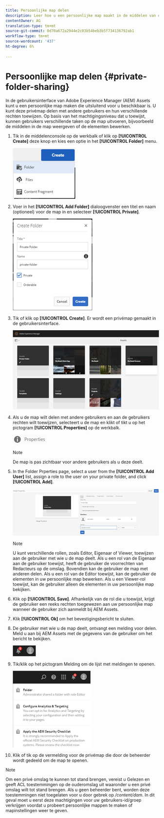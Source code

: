 ```yaml
---
title: Persoonlijke map delen
description: Leer hoe u een persoonlijke map maakt in de middelen van de Adobe Experience Manager (AEM) en deze deelt met andere gebruikers en hoe u hun verschillende rechten toekent.
contentOwner: AG
translation-type: tm+mt
source-git-commit: 0d70a672a2944e2c03b54beb3b5f734136792ab1
workflow-type: tm+mt
source-wordcount: '437'
ht-degree: 6%

---
```



# Persoonlijke map delen {#private-folder-sharing}

In de gebruikersinterface van Adobe Experience Manager (AEM) Assets kunt u een persoonlijke map maken die uitsluitend voor u beschikbaar is. U kunt deze privémap delen met andere gebruikers en hun verschillende rechten toewijzen. Op basis van het machtigingsniveau dat u toewijst, kunnen gebruikers verschillende taken op de map uitvoeren, bijvoorbeeld de middelen in de map weergeven of de elementen bewerken.

1. Tik in de middelenconsole op de werkbalk of klik op **[!UICONTROL Create]** deze knop en kies een optie in het **[!UICONTROL Folder]** menu.

   ![chlimage_1-411](assets/chlimage_1-411.png)

1. Voer in het **[!UICONTROL Add Folder]** dialoogvenster een titel en naam (optioneel) voor de map in en selecteer **[!UICONTROL Private]**.

   ![chlimage_1-412](assets/chlimage_1-412.png)

1. Tik of klik op **[!UICONTROL Create]**. Er wordt een privémap gemaakt in de gebruikersinterface.

   ![chlimage_1-413](assets/chlimage_1-413.png)

1. Als u de map wilt delen met andere gebruikers en aan de gebruikers rechten wilt toewijzen, selecteert u de map en klikt of tikt u op het pictogram **[!UICONTROL Properties]** op de werkbalk.

   ![chlimage_1-414](assets/chlimage_1-414.png)

   >[!NOTE]
   >
   >De map is pas zichtbaar voor andere gebruikers als u deze deelt.

1. In the Folder Prperties page, select a user from the **[!UICONTROL Add User]** list, assign a role to the user on your private folder, and click **[!UICONTROL Add]**.

   ![chlimage_1-415](assets/chlimage_1-415.png)

   >[!NOTE]
   >
   >U kunt verschillende rollen, zoals Editor, Eigenaar of Viewer, toewijzen aan de gebruiker met wie u de map deelt. Als u een rol van de Eigenaar aan de gebruiker toewijst, heeft de gebruiker de voorrechten van Redacteurs op de omslag. Bovendien kan de gebruiker de map met anderen delen. Als u een rol van de Editor toewijst, kan de gebruiker de elementen in uw persoonlijke map bewerken. Als u een Viewer-rol toewijst, kan de gebruiker alleen de elementen in uw persoonlijke map bekijken.

1. Klik op **[!UICONTROL Save]**. Afhankelijk van de rol die u toewijst, krijgt de gebruiker een reeks rechten toegewezen aan uw persoonlijke map wanneer de gebruiker zich aanmeldt bij AEM Assets.
1. Klik **[!UICONTROL Ok]** om het bevestigingsbericht te sluiten.
1. De gebruiker met wie u de map deelt, ontvangt een melding voor delen. Meld u aan bij AEM Assets met de gegevens van de gebruiker om het bericht te bekijken.

   ![chlimage_1-416](assets/chlimage_1-416.png)

1. Tik/klik op het pictogram Melding om de lijst met meldingen te openen.

   ![chlimage_1-417](assets/chlimage_1-417.png)

1. Klik of tik op de vermelding voor de privémap die door de beheerder wordt gedeeld om de map te openen.

>[!NOTE]
>
>Om een privé omslag te kunnen tot stand brengen, vereist u Gelezen en geeft ACL toestemmingen op de ouderomslag uit waaronder u een privé omslag wilt tot stand brengen. Als u geen beheerder bent, worden deze toestemmingen niet toegelaten voor u door gebrek op */content/dam*. In dit geval moet u eerst deze machtigingen voor uw gebruikers-id/groep verkrijgen voordat u probeert persoonlijke mappen te maken of mapinstellingen weer te geven.

